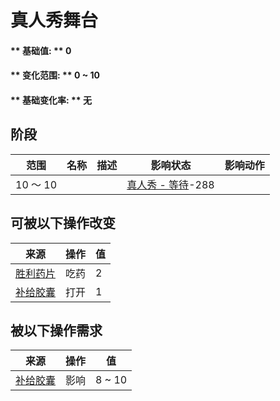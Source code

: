 # 真人秀舞台  
#### ** 基础值: ** 0   
#### ** 变化范围: ** 0 ~ 10  
#### ** 基础变化率: ** 无   
## 阶段  
范围  |  名称  |  描述  |  影响状态  |  影响动作  
----  |  ----  |  ----  |  ----  |  ----  
10 ～ 10  |    |    |  [真人秀 - 等待](TV_CounterWait.md)-288  |    
## 可被以下操作改变  
来源  |  操作  |  值  
----  |  ----  |  ----  
[胜利药片](VictoryPillsTV.md)  |  吃药  |  2  
[补给胶囊](TV_SupplyCapsule.md)  |  打开  |  1  
## 被以下操作需求  
来源  |  操作  |  值  
----  |  ----  |  ----  
[补给胶囊](TV_SupplyCapsule.md)  |  影响  |  8 ~ 10  


<script>document.title="真人秀舞台 - 卡牌生存百科 Card Survival Wiki";</script>